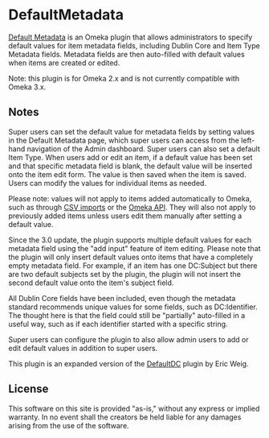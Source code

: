 # DefaultMetadata
[Default Metadata] is an Omeka plugin that allows administrators to specify default values for item metadata fields, including Dublin Core and Item Type Metadata fields. Metadata fields are then auto-filled with default values when items are created or edited.

Note: this plugin is for Omeka 2.x and is not currently compatible with Omeka 3.x.

## Notes
Super users can set the default value for metadata fields by setting values in the Default Metadata page, which super users can access from the  left-hand navigation of the Admin dashboard. Super users can also set a default Item Type. When users add or edit an item, if a default value has been set and that specific metadata field is blank, the default value will be inserted onto the item edit form. The value is then saved when the item is saved. Users can modify the values for individual items as needed.

Please note: values will not apply to items added automatically to Omeka, such as through [CSV imports] or the [Omeka API]. They will also not apply to previously added items unless users edit them manually after setting a default value.

Since the 3.0 update, the plugin supports multiple default values for each metadata field using the "add input" feature of item editing. Please note that the plugin will only insert default values onto items that have a completely empty metadata field. For example, if an item has one DC:Subject but there are two default subjects set by the plugin, the plugin will not insert the second default value onto the item's subject field.

All Dublin Core fields have been included, even though the metadata standard recommends unique values for some fields, such as DC:Identifier.  The thought here is that the field could still be "partially" auto-filled in a useful way, such as if each identifier started with a specific string.

Super users can configure the plugin to also allow admin users to add or edit default values in addition to super users.

This plugin is an expanded version of the [DefaultDC] plugin by Eric Weig.

## License
This software on this site is provided "as-is," without any express or implied warranty. In no event shall the creators be held liable for any damages arising from the use of the software.

[Default Metadata]: https://github.com/Bosterm/DefaultMetadata
[CSV imports]: https://omeka.org/classic/plugins/CsvImport/
[Omeka API]: https://omeka.readthedocs.io/en/latest/Reference/api/
[DefaultDC]: https://github.com/libmanuk/DefaultDC
